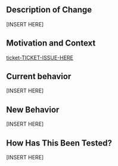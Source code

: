 ## Description of Change

[INSERT HERE]

## Motivation and Context

[ticket-TICKET-ISSUE-HERE](https://github.com/apnguyen1/floor-it/issues/TICKET-ISSUE-HERE)

## Current behavior

[INSERT HERE]

## New Behavior

[INSERT HERE]

## How Has This Been Tested?

[INSERT HERE]

